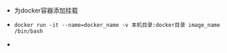 - 为docker容器添加挂载

- ```
  docker run -it --name=docker_name -v 本机目录:docker目录 image_name /bin/bash
  ```

- 